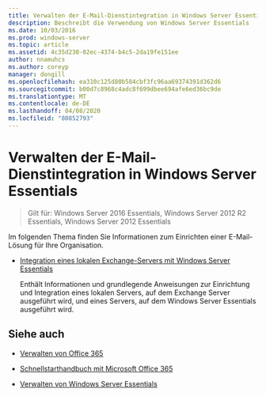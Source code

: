 ```yaml
---
title: Verwalten der E-Mail-Dienstintegration in Windows Server Essentials
description: Beschreibt die Verwendung von Windows Server Essentials
ms.date: 10/03/2016
ms.prod: windows-server
ms.topic: article
ms.assetid: 4c35d230-02ec-4374-b4c5-2da19fe151ee
author: nnamuhcs
ms.author: coreyp
manager: dongill
ms.openlocfilehash: ea310c125d80b584cbf3fc96aa69374391d362d6
ms.sourcegitcommit: b00d7c8968c4adc8f699dbee694afe6ed36bc9de
ms.translationtype: MT
ms.contentlocale: de-DE
ms.lasthandoff: 04/08/2020
ms.locfileid: "80852793"
---
```

# <a name="manage-email-service-integration-in-windows-server-essentials"></a>Verwalten der E-Mail-Dienstintegration in Windows Server Essentials

>Gilt für: Windows Server 2016 Essentials, Windows Server 2012 R2 Essentials, Windows Server 2012 Essentials

Im folgenden Thema finden Sie Informationen zum Einrichten einer E-Mail-Lösung für Ihre Organisation.  
  
-   [Integration eines lokalen Exchange-Servers mit Windows Server Essentials](Integrate-an-On-Premises-Exchange-Server-with-Windows-Server-Essentials.md)  
  
     Enthält Informationen und grundlegende Anweisungen zur Einrichtung und Integration eines lokalen Servers, auf dem Exchange Server ausgeführt wird, und eines Servers, auf dem Windows Server Essentials ausgeführt wird.  
  
## <a name="see-also"></a>Siehe auch  
  
-   [Verwalten von Office 365](Manage-Office-365-in-Windows-Server-Essentials.md)  
  
-   [Schnellstarthandbuch mit Microsoft Office 365](../use/Quick-Start-Guide-to-Using-Microsoft-Office-365-with-Windows-Server-Essentials.md)  
  
-   [Verwalten von Windows Server Essentials](Manage-Windows-Server-Essentials.md)